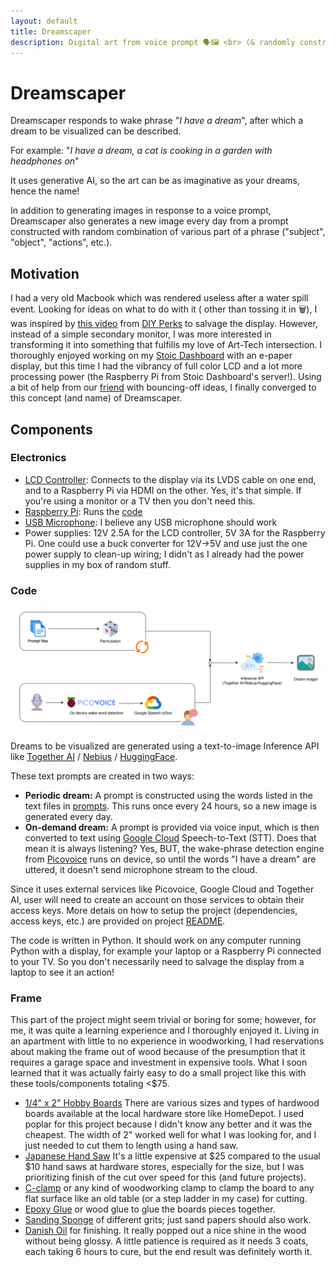 ```yaml
---
layout: default
title: Dreamscaper
description: Digital art from voice prompt 🗣🖼️️ <br> (& randomly constructed sentence)
---
```


# Dreamscaper

Dreamscaper responds to wake phrase "_I have a dream_", after which a dream to be visualized can be described.

For example: "_I have a dream, a cat is cooking in a garden with headphones on_"

It uses generative AI, so the art can be as imaginative as your dreams, hence the name!

In addition to generating images in response to a voice prompt, Dreamscaper also generates a new image every day from a prompt constructed with random combination of various part of a phrase ("subject", "object", "actions", etc.). 

## Motivation

I had a very old Macbook which was rendered useless after a water spill event. Looking for ideas on what to do with it (
other than tossing it in 🗑️), I was inspired by [this video](https://www.youtube.com/watch?v=CfirQC99xPc)
from [DIY Perks](https://www.youtube.com/@DIYPerks) to salvage the display. However, instead of a simple secondary
monitor, I was more interested in transforming it into something that fulfills my love of Art-Tech intersection. I
thoroughly enjoyed working on my [Stoic Dashboard](https://github.com/ankurag12/epd-dashboard/tree/main) with an e-paper
display, but this time I had the vibrancy of full color LCD and a lot more processing power (the Raspberry Pi from
Stoic Dashboard's
server!). Using a bit of help from our [friend](https://chatgpt.com) with bouncing-off ideas, I finally converged to
this concept (and name) of Dreamscaper.

## Components

### Electronics

- [LCD Controller](https://www.ebay.com/itm/155734974671): Connects to the display via its LVDS cable on one end, and to
  a Raspberry Pi via HDMI on the other. Yes, it's that simple. If you're using a monitor or a TV then you don't need this.
- [Raspberry Pi](https://www.raspberrypi.com/products/raspberry-pi-4-model-b/): Runs
  the [code](https://github.com/ankurag12/dreamscaper)
- [USB Microphone](https://www.amazon.com/dp/B0CNVZ27YH): I believe any USB microphone should work
- Power supplies: 12V 2.5A for the LCD controller, 5V 3A for the Raspberry Pi. One could use a buck converter for 12V->5V and use just the one power supply to clean-up wiring; I didn't as I already had the power supplies in my box of random stuff.

### Code 
<img src="dreamscaper.svg" width="600px" />

Dreams to be visualized are generated using a text-to-image Inference API like [Together AI](https://docs.together.ai/docs/introduction) / [Nebius](https://studio.nebius.com/playground) / [HuggingFace](https://huggingface.co/join). 

These text prompts are created in two ways:
- **Periodic dream:** A prompt is constructed using the words listed in the text files in [prompts](https://github.com/ankurag12/dreamscaper/tree/main/prompts). This runs once every 24 hours, so a new image is generated every day.
- **On-demand dream:** A prompt is provided via voice input, which is then converted to text using [Google Cloud](https://cloud.google.com) Speech-to-Text (STT). Does that mean it is always listening? Yes, BUT, the wake-phrase detection engine from [Picovoice](https://picovoice.ai/platform/porcupine/) runs on device, so until the words "I have a dream" are uttered, it doesn't send microphone stream to the cloud.

Since it uses external services like Picovoice, Google Cloud and Together AI, user will need to create an account on those services to obtain their access keys. More detais on how to setup the project (dependencies, access keys, etc.) are provided on project [README](https://github.com/ankurag12/dreamscaper).

The code is written in Python. It should work on any computer running Python with a display, for example your laptop or a Raspberry Pi connected to your TV. So you don't necessarily need to salvage the display from a laptop to see it an action!

### Frame

This part of the project might seem trivial or boring for some; however, for me, it was quite a learning experience and I thoroughly enjoyed it. Living in an apartment with little to no experience in woodworking, I had reservations about making the frame out of wood because of the presumption that it requires a garage space and investment in expensive tools. What I soon learned that it was actually fairly easy to do a small project like this with these tools/components totaling <$75.
- [1/4" x 2" Hobby Boards](https://www.homedepot.com/p/Weaber-1-4-in-x-2-in-x-4-ft-S4S-Poplar-Board-27402/207058967) There are various sizes and types of hardwood boards available at the local hardware store like HomeDepot. I used poplar for this project because I didn't know any better and it was the cheapest. The width of 2" worked well for what I was looking for, and I just needed to cut them to length using a hand saw.
- [Japanese Hand Saw](https://www.amazon.com/dp/B0BWDXZVPY) It's a little expensive at $25 compared to the usual $10 hand saws at hardware stores, especially for the size, but I was prioritizing finish of the cut over speed for this (and future projects).
- [C-clamp](https://www.homedepot.com/p/Husky-3-in-Drop-Forged-C-Clamp-97891/205132116) or any kind of woodworking clamp to clamp the board to any flat surface like an old table (or a step ladder in my case) for cutting.
- [Epoxy Glue](https://www.amazon.com/dp/B001Z3C3AG) or wood glue to glue the boards pieces together.
- [Sanding Sponge](https://www.amazon.com/dp/B08279QR75) of different grits; just sand papers should also work.
- [Danish Oil](https://www.amazon.com/dp/B00CECVM8Q) for finishing. It really popped out a nice shine in the wood without being glossy. A little patience is required as it needs 3 coats, each taking 6 hours to cure, but the end result was definitely worth it.


